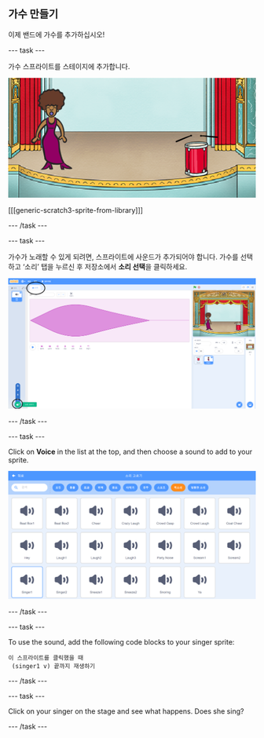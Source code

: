 ## 가수 만들기

이제 밴드에 가수를 추가하십시오!

\--- task \---

가수 스프라이트를 스테이지에 추가합니다.

![스크린샷](images/band-singer-mic.png)

[[[generic-scratch3-sprite-from-library]]]

\--- /task \---

\--- task \---

가수가 노래할 수 있게 되려면, 스프라이트에 사운드가 추가되어야 합니다. 가수를 선택하고 ‘소리’ 탭을 누르신 후 저장소에서 **소리 선택**을 클릭하세요.

![screenshot](images/band-import-sound-annotated.png)

\--- /task \---

\--- task \---

Click on **Voice** in the list at the top, and then choose a sound to add to your sprite.

![screenshot](images/band-choose-sound.png)

\--- /task \---

\--- task \---

To use the sound, add the following code blocks to your singer sprite:

```blocks3
이 스프라이트를 클릭했을 때
 (singer1 v) 끝까지 재생하기
```

\--- /task \---

\--- task \---

Click on your singer on the stage and see what happens. Does she sing?

\--- /task \---